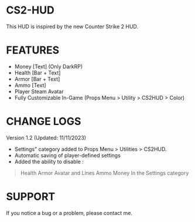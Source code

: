 # CS2-HUD
This HUD is inspired by the new Counter Strike 2 HUD.

# FEATURES
- Money [Text] (Only DarkRP)
- Health [Bar + Text]
- Armor [Bar + Text]
- Ammo [Text]
- Player Steam Avatar
- Fully Customizable In-Game (Props Menu > Utility > CS2HUD > Color)

# CHANGE LOGS
Version 1.2 (Updated: 11/11/2023)
* Settings" category added to Props Menu > Utilities > CS2HUD.
* Automatic saving of player-defined settings
* Added the ability to disable :
> Health
> Armor
> Avatar and Lines
> Ammo
> Money
In the Settings category

# SUPPORT
If you notice a bug or a problem, please contact me.
